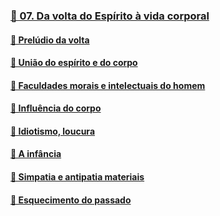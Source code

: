 ### [📑 07. Da volta do Espírito à vida corporal](#lde.2.07)
#### [📃 Prelúdio da volta](#lde.2.07.1)
#### [📃 União do espírito e do corpo](#lde.2.07.2)
#### [📃 Faculdades morais e intelectuais do homem](#lde.2.07.3)
#### [📃 Influência do corpo](#lde.2.07.4)
#### [📃 Idiotismo, loucura](#lde.2.07.5)
#### [📃 A infância](#lde.2.07.6)
#### [📃 Simpatia e antipatia materiais](#lde.2.07.7)
#### [📃 Esquecimento do passado](#lde.2.07.8)
